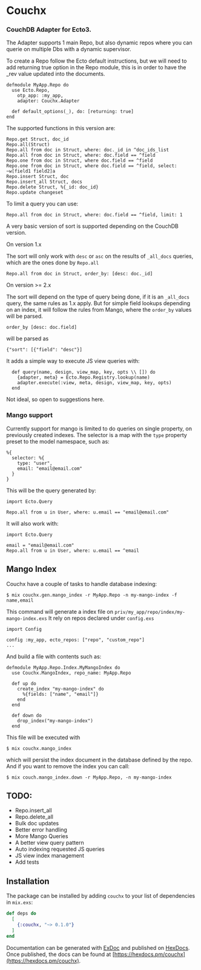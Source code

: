 # Couchx

### CouchDB Adapter for Ecto3.

The Adapter supports 1 main Repo, but also dynamic repos where you can querie on multiple Dbs with a dynamic supervisor.

To create a Repo follow the Ecto default instructions, but we will need to add returning true option in the Repo module,
this is in order to have the _rev value updated into the documents.

```
defmodule MyApp.Repo do
  use Ecto.Repo,
    otp_app: :my_app,
    adapter: Couchx.Adapter

  def default_options(_), do: [returning: true]
end
```

The supported functions in this version are:

```
Repo.get Struct, doc_id
Repo.all(Struct)
Repo.all from doc in Struct, where: doc._id in ^doc_ids_list
Repo.all from doc in Struct, where: doc.field == ^field
Repo.one from doc in Struct, where doc.field == ^field
Repo.one from doc in Struct, where doc.field == ^field, select: ~w[field1 field2]a
Repo.insert Struct, doc
Repo.insert_all Struct, docs
Repo.delete Struct, %{_id: doc_id}
Repo.update changeset
```

To limit a query you can use:

```
Repo.all from doc in Struct, where: doc.field == ^field, limit: 1
```

A very basic version of sort is supported depending on the CouchDB version.

On version 1.x

The sort will only work with `desc` or `asc` on the results of `_all_docs` queries,
which are the ones done by `Repo.all`

```
Repo.all from doc in Struct, order_by: [desc: doc._id]
```

On version >= 2.x

The sort will depend on the type of query being done, if it is an `_all_docs` query, the same rules as 1.x apply.
But for simple field lookups depending on an index, it will follow the rules from Mango, where the `order_by` values will be parsed.

```
order_by [desc: doc.field]
```

will be parsed as

```
{"sort": [{"field": "desc"}]
```

It adds a simple way to execute JS view queries with:

```
  def query(name, design, view_map, key, opts \\ []) do
    {adapter, meta} = Ecto.Repo.Registry.lookup(name)
    adapter.execute(:view, meta, design, view_map, key, opts)
  end
```

Not ideal, so open to suggestions here.

### Mango support

Currently support for mango is limited to do queries on single property, on previously created indexes.
The selector is a map with the `type` property preset to the model namespace, such as:

```
%{
  selector: %{
    type: "user",
    email: "email@email.com"
  }
}
```

This will be the query generated by:

```
import Ecto.Query

Repo.all from u in User, where: u.email == "email@email.com"
```

It will also work with:

```
import Ecto.Query

email = "email@email.com"
Repo.all from u in User, where: u.email == ^email
```

## Mango Index

Couchx have a couple of tasks to handle database indexing:

```
$ mix couchx.gen.mango_index -r MyApp.Repo -n my-mango-index -f name,email
```

This command will generate a index file on `priv/my_app/repo/index/my-mango-index.exs`
It rely on repos declared under `config.exs`

```
import Config

config :my_app, ecto_repos: ["repo", "custom_repo"]
...
```

And build a file with contents such as:

```
defmodule MyApp.Repo.Index.MyMangoIndex do
  use Couchx.MangoIndex, repo_name: MyApp.Repo

  def up do
    create_index "my-mango-index" do
      %{fields: ["name", "email"]}
    end
  end

  def down do
    drop_index("my-mango-index")
  end
```

This file will be executed with

```
$ mix couchx.mango_index
```

which will persist the index document in the database defined by the repo.
And if you want to remove the index you can call:

`$ mix couch.mango_index.down -r MyApp.Repo, -n my-mango-index`

## TODO:

* Repo.insert_all
* Repo.delete_all
* Bulk doc updates
* Better error handling
* More Mango Queries
* A better view query pattern
* Auto indexing requested JS queries
* JS view index management
* Add tests

## Installation

The package can be installed by adding `couchx` to your list of dependencies in `mix.exs`:

```elixir
def deps do
  [
    {:couchx, "~> 0.1.0"}
  ]
end
```

Documentation can be generated with [ExDoc](https://github.com/elixir-lang/ex_doc)
and published on [HexDocs](https://hexdocs.pm). Once published, the docs can
be found at [https://hexdocs.pm/couchx](https://hexdocs.pm/couchx).
